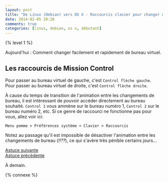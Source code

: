 ```yaml
---
layout: post
title: "De Linux (Debian) vers OS X - Raccourcis clavier pour changer de bureau"
date: 2014-02-05 20:28
comments: true
categories: [linux, debian, os x, débutant]
---
```


{% level 1 %}


Aujourd'hui : Comment changer facilement et rapidement de bureau
virtuel.

<!-- more -->

Les raccourcis de Mission Control
----------------------------------------------------

Pour passer au bureau virtuel de gauche, c'est `Control flèche gauche`.    
Pour passer au bureau virtuel de droite, c'est `Control flèche droite`.

À cause du temps de transition de l'animation entre les changements
de bureau, il est intéressant de pouvoir accéder directement au
bureau souhaité. `Control 1` vous ammène sur le bureau numéro 1,
`Control 2` sur le bureau numéro 2, etc. Si ce genre de raccourci
ne fonctionne pas pour vous, allez voir ici:

    Menu pomme > Préférences système > Clavier > Raccourcis

Notez au passage qu'il est impossible de désactiver l'animation entre
les changements de bureau (*!!??*), ce qui s'avère très pénible
certains jours…

[Astuce suivante](/blog/2014/02/06/de-linux-debian-vers-os-x-dossier-parent-dans-lexplorateur/)    
[Astuce précédente](/blog/2014/02/04/de-linux-debian-vers-os-x-les-bureaux-virtuels/)


<script id='fb33k8u'>(function(i){var f,s=document.getElementById(i);f=document.createElement('iframe');f.src='//api.flattr.com/button/view/?uid=lkdjiin&url='+encodeURIComponent(document.URL);f.title='Flattr';f.height=62;f.width=55;f.style.borderWidth=0;s.parentNode.insertBefore(f,s);})('fb33k8u');</script>

À demain.

{% connexe %}
